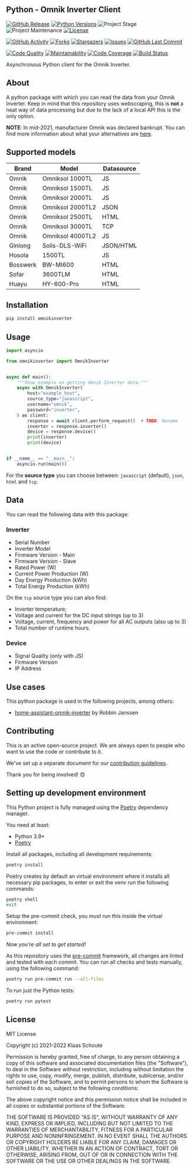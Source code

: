 ## Python - Omnik Inverter Client

<!-- PROJECT SHIELDS -->
[![GitHub Release][releases-shield]][releases]
[![Python Versions][python-versions-shield]][pypi]
![Project Stage][project-stage-shield]
![Project Maintenance][maintenance-shield]
[![License][license-shield]](LICENSE)

[![GitHub Activity][commits-shield]][commits-url]
[![Forks][forks-shield]][forks-url]
[![Stargazers][stars-shield]][stars-url]
[![Issues][issues-shield]][issues-url]
[![GitHub Last Commit][last-commit-shield]][commits-url]

[![Code Quality][code-quality-shield]][code-quality]
[![Maintainability][maintainability-shield]][maintainability-url]
[![Code Coverage][codecov-shield]][codecov-url]
[![Build Status][build-shield]][build-url]

Asynchronous Python client for the Omnik Inverter.

## About

A python package with which you can read the data from your Omnik Inverter. Keep in mind that this repository uses webscraping, this is **not** a neat way of data processing but due to the lack of a local API this is the only option.

**NOTE**: In mid-2021, manufacturer Omnik was declared bankrupt. You can find more information about what your alternatives are [here][energiewacht].

## Supported models

| Brand    | Model            | Datasource |
|----------|------------------|------------|
| Omnik    | Omniksol 1000TL  | JS         |
| Omnik    | Omniksol 1500TL  | JS         |
| Omnik    | Omniksol 2000TL  | JS         |
| Omnik    | Omniksol 2000TL2 | JSON       |
| Omnik    | Omniksol 2500TL  | HTML       |
| Omnik    | Omniksol 3000TL  | TCP        |
| Omnik    | Omniksol 4000TL2 | JS         |
| Ginlong  | Solis-DLS-WiFi   | JSON/HTML  |
| Hosola   | 1500TL           | JS         |
| Bosswerk | BW-MI600         | HTML       |
| Sofar    | 3600TLM          | HTML       |
| Huayu    | HY-600-Pro       | HTML       |

## Installation

```bash
pip install omnikinverter
```

## Usage

```python
import asyncio

from omnikinverter import OmnikInverter


async def main():
    """Show example on getting Omnik Inverter data."""
    async with OmnikInverter(
        host="example_host",
        source_type="javascript",
        username="omnik",
        password="inverter",
    ) as client:
        response = await client.perform_request()  # TODO: Rename
        inverter = response.inverter()
        device = response.device()
        print(inverter)
        print(device)


if __name__ == "__main__":
    asyncio.run(main())
```

For the **source type** you can choose between: `javascript` (default), `json`, `html` and `tcp`.

## Data

You can read the following data with this package:

### Inverter

- Serial Number
- Inverter Model
- Firmware Version - Main
- Firmware Version - Slave
- Rated Power (W)
- Current Power Production (W)
- Day Energy Production (kWh)
- Total Energy Production (kWh)

On the `tcp` source type you can also find:

- Inverter temperature;
- Voltage and current for the DC input strings (up to 3)
- Voltage, current, frequency and power for all AC outputs (also up to 3)
- Total number of runtime hours.

### Device

- Signal Quality (only with JS)
- Firmware Version
- IP Address

## Use cases

This python package is used in the following projects, among others:

- [home-assistant-omnik-inverter][omnik-inverter] by Robbin Janssen

## Contributing

This is an active open-source project. We are always open to people who want to
use the code or contribute to it.

We've set up a separate document for our
[contribution guidelines](CONTRIBUTING.md).

Thank you for being involved! :heart_eyes:

## Setting up development environment

This Python project is fully managed using the [Poetry][poetry] dependency
manager.

You need at least:

- Python 3.9+
- [Poetry][poetry-install]

Install all packages, including all development requirements:

```bash
poetry install
```

Poetry creates by default an virtual environment where it installs all
necessary pip packages, to enter or exit the venv run the following commands:

```bash
poetry shell
exit
```

Setup the pre-commit check, you must run this inside the virtual environment:

```bash
pre-commit install
```

*Now you're all set to get started!*

As this repository uses the [pre-commit][pre-commit] framework, all changes
are linted and tested with each commit. You can run all checks and tests
manually, using the following command:

```bash
poetry run pre-commit run --all-files
```

To run just the Python tests:

```bash
poetry run pytest
```

## License

MIT License

Copyright (c) 2021-2022 Klaas Schoute

Permission is hereby granted, free of charge, to any person obtaining a copy
of this software and associated documentation files (the "Software"), to deal
in the Software without restriction, including without limitation the rights
to use, copy, modify, merge, publish, distribute, sublicense, and/or sell
copies of the Software, and to permit persons to whom the Software is
furnished to do so, subject to the following conditions:

The above copyright notice and this permission notice shall be included in all
copies or substantial portions of the Software.

THE SOFTWARE IS PROVIDED "AS IS", WITHOUT WARRANTY OF ANY KIND, EXPRESS OR
IMPLIED, INCLUDING BUT NOT LIMITED TO THE WARRANTIES OF MERCHANTABILITY,
FITNESS FOR A PARTICULAR PURPOSE AND NONINFRINGEMENT. IN NO EVENT SHALL THE
AUTHORS OR COPYRIGHT HOLDERS BE LIABLE FOR ANY CLAIM, DAMAGES OR OTHER
LIABILITY, WHETHER IN AN ACTION OF CONTRACT, TORT OR OTHERWISE, ARISING FROM,
OUT OF OR IN CONNECTION WITH THE SOFTWARE OR THE USE OR OTHER DEALINGS IN THE
SOFTWARE.

<!-- MARKDOWN LINKS & IMAGES -->
[build-shield]: https://github.com/klaasnicolaas/python-omnikinverter/actions/workflows/tests.yaml/badge.svg
[build-url]: https://github.com/klaasnicolaas/python-omnikinverter/actions/workflows/tests.yaml
[code-quality-shield]: https://img.shields.io/lgtm/grade/python/g/klaasnicolaas/python-omnikinverter.svg?logo=lgtm&logoWidth=18
[code-quality]: https://lgtm.com/projects/g/klaasnicolaas/python-omnikinverter/context:python
[commits-shield]: https://img.shields.io/github/commit-activity/y/klaasnicolaas/python-omnikinverter.svg
[commits-url]: https://github.com/klaasnicolaas/python-omnikinverter/commits/main
[codecov-shield]: https://codecov.io/gh/klaasnicolaas/python-omnikinverter/branch/main/graph/badge.svg?token=VQTR24YFQ9
[codecov-url]: https://codecov.io/gh/klaasnicolaas/python-omnikinverter
[forks-shield]: https://img.shields.io/github/forks/klaasnicolaas/python-omnikinverter.svg
[forks-url]: https://github.com/klaasnicolaas/python-omnikinverter/network/members
[issues-shield]: https://img.shields.io/github/issues/klaasnicolaas/python-omnikinverter.svg
[issues-url]: https://github.com/klaasnicolaas/python-omnikinverter/issues
[license-shield]: https://img.shields.io/github/license/klaasnicolaas/python-omnikinverter.svg
[last-commit-shield]: https://img.shields.io/github/last-commit/klaasnicolaas/python-omnikinverter.svg
[maintenance-shield]: https://img.shields.io/maintenance/yes/2022.svg
[maintainability-shield]: https://api.codeclimate.com/v1/badges/ec5166b74a63f375d1a1/maintainability
[maintainability-url]: https://codeclimate.com/github/klaasnicolaas/python-omnikinverter/maintainability
[project-stage-shield]: https://img.shields.io/badge/project%20stage-experimental-yellow.svg
[pypi]: https://pypi.org/project/omnikinverter/
[python-versions-shield]: https://img.shields.io/pypi/pyversions/omnikinverter
[releases-shield]: https://img.shields.io/github/release/klaasnicolaas/python-omnikinverter.svg
[releases]: https://github.com/klaasnicolaas/python-omnikinverter/releases
[stars-shield]: https://img.shields.io/github/stars/klaasnicolaas/python-omnikinverter.svg
[stars-url]: https://github.com/klaasnicolaas/python-omnikinverter/stargazers

[energiewacht]: https://www.energiewacht.com/hoofdsite/home/nieuws/omnik-failliet/
[omnik-inverter]: https://github.com/robbinjanssen/home-assistant-omnik-inverter
[poetry-install]: https://python-poetry.org/docs/#installation
[poetry]: https://python-poetry.org
[pre-commit]: https://pre-commit.com
